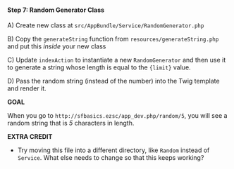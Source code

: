 #### Step 7: Random Generator Class

A) Create new class at
`src/AppBundle/Service/RandomGenerator.php`

B) Copy the `generateString` function from
`resources/generateString.php` and put this *inside*
your new class

C) Update `indexAction` to instantiate a new `RandomGenerator`
and then use it to generate a string whose length
is equal to the `{limit}` value.

D) Pass the random string (instead of the number)
into the Twig template and render it.

**GOAL**

When you go to `http://sfbasics.ezsc/app_dev.php/random/5`, you
will see a random string that is *5* characters in length.

**EXTRA CREDIT**

* Try moving this file into a different directory, like
`Random` instead of `Service`. What else needs to change
so that this keeps working?
